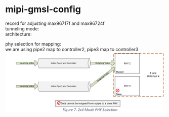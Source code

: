 # mipi-gmsl-config
record for adjusting max96717f and max96724f  
tunneling mode:  
architecture:  

phy selection for mapping:  
we are using pipe2 map to controller2, pipe3 map to controller3  
![alt text](https://github.com/joshuahwfwEE/mipi-gmsl-config/blob/main/4x2_mode_phy_sel.png?raw=true)
